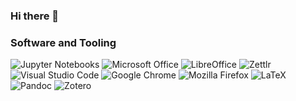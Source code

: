 ### Hi there 👋

<!--
**jobindj/jobindj** is a ✨ _special_ ✨ repository because its `README.md` (this file) appears on your GitHub profile.

Here are some ideas to get you started:

- 🔭 I’m currently working on ...
- 🌱 I’m currently learning ...
- 👯 I’m looking to collaborate on ...
- 🤔 I’m looking for help with ...
- 💬 Ask me about ...
- 📫 How to reach me: ...
- 😄 Pronouns: ...
- ⚡ Fun fact: ...

![Gimp 2](https://img.shields.io/static/v1?label=photo&message=GIMP%202&color=5C5543)
![iMovie](https://img.shields.io/static/v1?label=video&message=iMovie&color=000000)
![Steinberg CuBase 5](https://img.shields.io/static/v1?label=audio&message=Steinberg%20CuBase%205&color=1cb27e)
![AVID ProTools](https://img.shields.io/static/v1?label=audio&message=AVID%20ProTools&color=1cb27e)
![Apple Logic](https://img.shields.io/static/v1?label=audio&message=Apple%20Logic&color=000000)
![iTerm 2](https://img.shields.io/static/v1?label=terminal&message=iTerm%202&color=1cb27e)
![Webpack](https://img.shields.io/static/v1?label=tooling&message=Webpack&color=8DD6F9&logo=webpack)
![Gulp](https://img.shields.io/static/v1?label=tooling&message=Gulp&color=CF4647&logo=gulp)
![GitHub Actions](https://img.shields.io/static/v1?label=tooling&message=GitHub%20Actions&color=2088FF&logo=githubactions)
-->

### Software and Tooling

![Jupyter Notebooks](https://img.shields.io/static/v1?label=statistics&message=Jupyter%20Notebooks&color=F37626&logo=jupyter)
![Microsoft Office](https://img.shields.io/static/v1?label=office&message=MS%20Office&color=D83B01&logo=microsoftoffice)
![LibreOffice](https://img.shields.io/static/v1?label=office&message=LibreOffice&color=18A303&logo=libreoffice)
![Zettlr](https://img.shields.io/static/v1?label=office&message=Zettlr&color=1cb27e)
![Visual Studio Code](https://img.shields.io/static/v1?label=editing&message=VSCode&color=007ACC&logo=visualstudiocode)
![Google Chrome](https://img.shields.io/static/v1?label=office&message=Google%20Chrome&color=4285F4&logo=googlechrome)
![Mozilla Firefox](https://img.shields.io/static/v1?label=office&message=Mozilla%20Firefox&color=FF7139&logo=firefoxbrowser)
![LaTeX](https://img.shields.io/static/v1?label=tooling&message=LaTeX&color=008080&logo=latex)
![Pandoc](https://img.shields.io/static/v1?label=tooling&message=Pandoc&color=000000)
![Zotero](https://img.shields.io/static/v1?label=tooling&message=Zotero&color=cc2936)
